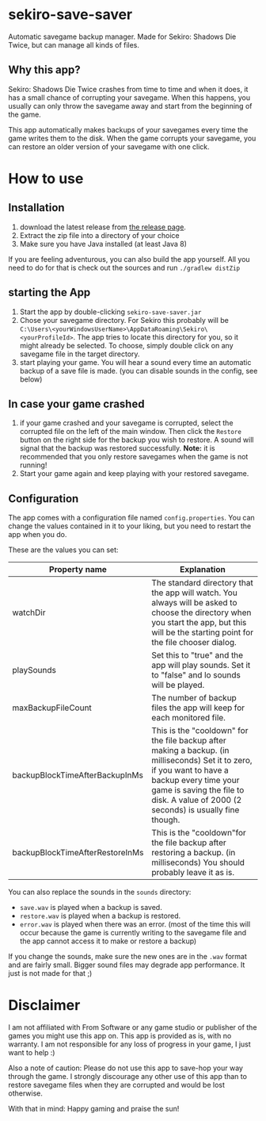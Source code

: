 # sekiro-save-saver
Automatic savegame backup manager. Made for Sekiro: Shadows Die Twice, but can manage all kinds of files.

## Why this app?
Sekiro: Shadows Die Twice crashes from time to time and when it does, it has a small chance of corrupting your savegame.
When this happens, you usually can only throw the savegame away and start from the beginning of the game.

This app automatically makes backups of your savegames every time the game writes them to the disk.
When the game corrupts your savegame, you can restore an older version of your savegame with one click.

# How to use

## Installation
1. download the latest release from [the release page](https://github.com/LostMekka/sekiro-save-saver/releases).
1. Extract the zip file into a directory of your choice
1. Make sure you have Java installed (at least Java 8)

If you are feeling adventurous, you can also build the app yourself.
All you need to do for that is check out the sources and run `./gradlew distZip`

## starting the App
1. Start the app by double-clicking `sekiro-save-saver.jar`
1. Chose your savegame directory.
   For Sekiro this probably will be `C:\Users\<yourWindowsUserName>\AppDataRoaming\Sekiro\<yourProfileId>`.
   The app tries to locate this directory for you, so it might already be selected.
   To choose, simply double click on any savegame file in the target directory.
1. start playing your game. You will hear a sound every time an automatic backup of a save file is made.
   (you can disable sounds in the config, see below)
   
## In case your game crashed
1. if your game crashed and your savegame is corrupted, select the corrupted file on the left of the main window.
   Then click the `Restore` button on the right side for the backup you wish to restore.
   A sound will signal that the backup was restored successfully.
   **Note:** it is recommended that you only restore savegames when the game is not running!
1. Start your game again and keep playing with your restored savegame.

## Configuration
The app comes with a configuration file named `config.properties`.
You can change the values contained in it to your liking, but you need to restart the app when you do.

These are the values you can set:

|Property name|Explanation|
|---|---|
|watchDir|The standard directory that the app will watch. You always will be asked to choose the directory when you start the app, but this will be the starting point for the file chooser dialog.|
|playSounds|Set this to "true" and the app will play sounds. Set it to "false" and lo sounds will be played.|
|maxBackupFileCount|The number of backup files the app will keep for each monitored file.|
|backupBlockTimeAfterBackupInMs|This is the "cooldown" for the file backup after making a backup. (in milliseconds) Set it to zero, if you want to have a backup every time your game is saving the file to disk.  A value of 2000 (2 seconds) is usually fine though.|
|backupBlockTimeAfterRestoreInMs|This is the "cooldown"for the file backup after restoring a backup. (in milliseconds) You should probably leave it as is.|

You can also replace the sounds in the `sounds` directory:
- `save.wav` is played when a backup is saved.
- `restore.wav` is played when a backup is restored.
- `error.wav` is played when there was an error. 
  (most of the time this will occur because the game is currently writing to the savegame file and the app cannot access it to make or restore a backup)
  
If you change the sounds, make sure the new ones are in the `.wav` format and are fairly small.
Bigger sound files may degrade app performance. It just is not made for that ;)

# Disclaimer
I am not affiliated with From Software or any game studio or publisher of the games you might use this app on. 
This app is provided as is, with no warranty.
I am not responsible for any loss of progress in your game, I just want to help :)

Also a note of caution: Please do not use this app to save-hop your way through the game.
I strongly discourage any other use of this app than to restore savegame files when they are corrupted and would be lost otherwise.

With that in mind: Happy gaming and praise the sun!
